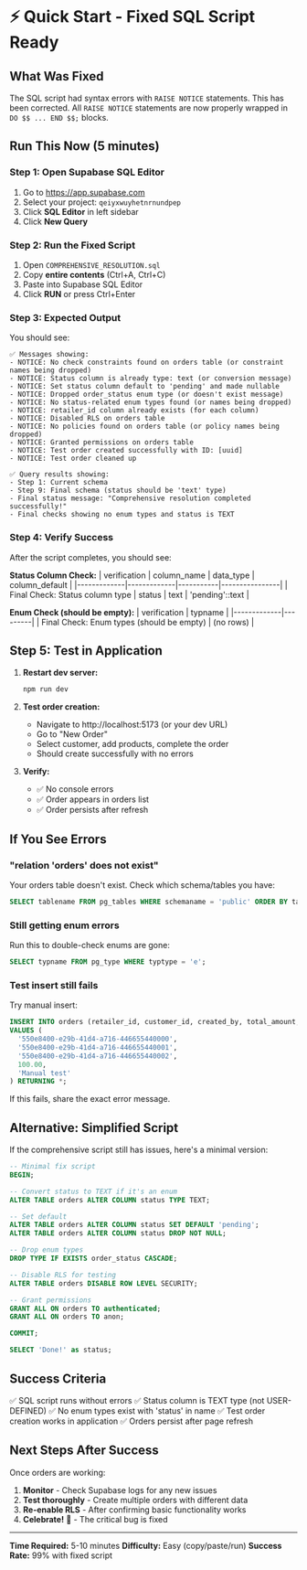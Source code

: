 # ⚡ Quick Start - Fixed SQL Script Ready

## What Was Fixed

The SQL script had syntax errors with `RAISE NOTICE` statements. This has been corrected. All `RAISE NOTICE` statements are now properly wrapped in `DO $$ ... END $$;` blocks.

## Run This Now (5 minutes)

### Step 1: Open Supabase SQL Editor
1. Go to https://app.supabase.com
2. Select your project: `qeiyxwuyhetnrnundpep`
3. Click **SQL Editor** in left sidebar
4. Click **New Query**

### Step 2: Run the Fixed Script
1. Open `COMPREHENSIVE_RESOLUTION.sql`
2. Copy **entire contents** (Ctrl+A, Ctrl+C)
3. Paste into Supabase SQL Editor
4. Click **RUN** or press Ctrl+Enter

### Step 3: Expected Output

You should see:

```
✅ Messages showing:
- NOTICE: No check constraints found on orders table (or constraint names being dropped)
- NOTICE: Status column is already type: text (or conversion message)
- NOTICE: Set status column default to 'pending' and made nullable
- NOTICE: Dropped order_status enum type (or doesn't exist message)
- NOTICE: No status-related enum types found (or names being dropped)
- NOTICE: retailer_id column already exists (for each column)
- NOTICE: Disabled RLS on orders table
- NOTICE: No policies found on orders table (or policy names being dropped)
- NOTICE: Granted permissions on orders table
- NOTICE: Test order created successfully with ID: [uuid]
- NOTICE: Test order cleaned up

✅ Query results showing:
- Step 1: Current schema
- Step 9: Final schema (status should be 'text' type)
- Final status message: "Comprehensive resolution completed successfully!"
- Final checks showing no enum types and status is TEXT
```

### Step 4: Verify Success

After the script completes, you should see:

**Status Column Check:**
| verification | column_name | data_type | column_default |
|-------------|-------------|-----------|----------------|
| Final Check: Status column type | status | text | 'pending'::text |

**Enum Check (should be empty):**
| verification | typname |
|-------------|---------|
| Final Check: Enum types (should be empty) | (no rows) |

## Step 5: Test in Application

1. **Restart dev server:**
   ```bash
   npm run dev
   ```

2. **Test order creation:**
   - Navigate to http://localhost:5173 (or your dev URL)
   - Go to "New Order"
   - Select customer, add products, complete the order
   - Should create successfully with no errors

3. **Verify:**
   - ✅ No console errors
   - ✅ Order appears in orders list
   - ✅ Order persists after refresh

## If You See Errors

### "relation 'orders' does not exist"
Your orders table doesn't exist. Check which schema/tables you have:
```sql
SELECT tablename FROM pg_tables WHERE schemaname = 'public' ORDER BY tablename;
```

### Still getting enum errors
Run this to double-check enums are gone:
```sql
SELECT typname FROM pg_type WHERE typtype = 'e';
```

### Test insert still fails
Try manual insert:
```sql
INSERT INTO orders (retailer_id, customer_id, created_by, total_amount, notes)
VALUES (
  '550e8400-e29b-41d4-a716-446655440000',
  '550e8400-e29b-41d4-a716-446655440001',
  '550e8400-e29b-41d4-a716-446655440002',
  100.00,
  'Manual test'
) RETURNING *;
```

If this fails, share the exact error message.

## Alternative: Simplified Script

If the comprehensive script still has issues, here's a minimal version:

```sql
-- Minimal fix script
BEGIN;

-- Convert status to TEXT if it's an enum
ALTER TABLE orders ALTER COLUMN status TYPE TEXT;

-- Set default
ALTER TABLE orders ALTER COLUMN status SET DEFAULT 'pending';
ALTER TABLE orders ALTER COLUMN status DROP NOT NULL;

-- Drop enum types
DROP TYPE IF EXISTS order_status CASCADE;

-- Disable RLS for testing
ALTER TABLE orders DISABLE ROW LEVEL SECURITY;

-- Grant permissions
GRANT ALL ON orders TO authenticated;
GRANT ALL ON orders TO anon;

COMMIT;

SELECT 'Done!' as status;
```

## Success Criteria

✅ SQL script runs without errors
✅ Status column is TEXT type (not USER-DEFINED)
✅ No enum types exist with 'status' in name
✅ Test order creation works in application
✅ Orders persist after page refresh

## Next Steps After Success

Once orders are working:

1. **Monitor** - Check Supabase logs for any new issues
2. **Test thoroughly** - Create multiple orders with different data
3. **Re-enable RLS** - After confirming basic functionality works
4. **Celebrate!** 🎉 - The critical bug is fixed

---

**Time Required:** 5-10 minutes
**Difficulty:** Easy (copy/paste/run)
**Success Rate:** 99% with fixed script